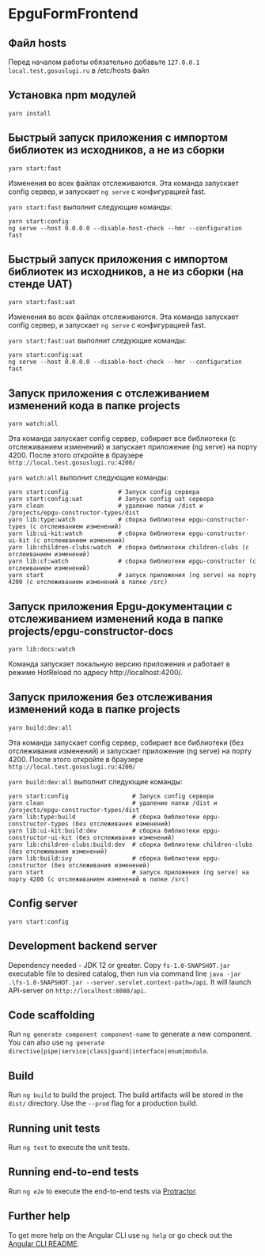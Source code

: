 # EpguFormFrontend

## Файл hosts

Перед началом работы обязательно добавьте `127.0.0.1 local.test.gosuslugi.ru` в /etc/hosts файл

## Установка npm модулей

```
yarn install
```

## Быстрый запуск приложения с импортом библиотек из исходников, а не из сборки

```
yarn start:fast
```

Изменения во всех файлах отслеживаются. Эта команда запускает config сервер, и запускает `ng serve` с конфигурацией fast.

`yarn start:fast` выполнит следующие команды:

```
yarn start:config
ng serve --host 0.0.0.0 --disable-host-check --hmr --configuration fast
```

## Быстрый запуск приложения с импортом библиотек из исходников, а не из сборки (на стенде UAT)

```
yarn start:fast:uat
```

Изменения во всех файлах отслеживаются. Эта команда запускает config сервер, и запускает `ng serve` с конфигурацией fast.

`yarn start:fast:uat` выполнит следующие команды:

```
yarn start:config:uat
ng serve --host 0.0.0.0 --disable-host-check --hmr --configuration fast
```

## Запуск приложения с отслеживанием изменений кода в папке projects

```
yarn watch:all
```

Эта команда запускает config сервер, собирает все библиотеки (с отслеживанием изменений) и запускает приложение (ng serve) на порту 4200.
После этого откройте в браузере `http://local.test.gosuslugi.ru:4200/`

`yarn watch:all` выполнит следующие команды:

```
yarn start:config              # Запуск config сервера
yarn start:config:uat          # Запуск config uat сервера
yarn clean                     # удаление папки /dist и /projects/epgu-constructor-types/dist
yarn lib:type:watch            # сборка библиотеки epgu-constructor-types (с отслеиванием изменений)
yarn lib:ui-kit:watch          # сборка библиотеки epgu-constructor-ui-kit (с отслеиванием изменений)
yarn lib:children-clubs:watch  # сборка библиотеки children-clubs (с отслеиванием изменений)
yarn lib:cf:watch              # сборка библиотеки epgu-constructor (с отслеиванием изменений)
yarn start                     # запуск приложения (ng serve) на порту 4200 (с отслеживанием изменений в папке /src)
```

## Запуск приложения Epgu-документации с отслеживанием изменений кода в папке projects/epgu-constructor-docs

```
yarn lib:docs:watch
```

Команда запускает локальную версию приложения и работает в режиме HotReload по адресу http://localhost:4200/.

## Запуск приложения без отслеживания изменений кода в папке projects

```
yarn build:dev:all
```

Эта команда запускает config сервер, собирает все библиотеки (без отслеживания изменений) и запускает приложение (ng serve) на порту 4200.
После этого откройте в браузере `http://local.test.gosuslugi.ru:4200/`

`yarn build:dev:all` выполнит следующие команды:

```
yarn start:config                  # Запуск config сервера
yarn clean                         # удаление папки /dist и /projects/epgu-constructor-types/dist
yarn lib:type:build                # сборка библиотеки epgu-constructor-types (без отслеживания изменений)
yarn lib:ui-kit:build:dev          # сборка библиотеки epgu-constructor-ui-kit (без отслеживания изменений)
yarn lib:children-clubs:build:dev  # сборка библиотеки children-clubs (без отслеживания изменений)
yarn lib:build:ivy                 # сборка библиотеки epgu-constructor (без отслеживания изменений)
yarn start                         # запуск приложения (ng serve) на порту 4200 (с отслеживанием изменений в папке /src)
```

## Config server

```
yarn start:config
```

## Development backend server

Dependency needed - JDK 12 or greater.
Copy `fs-1.0-SNAPSHOT.jar` executable file to desired catalog, then run via command line `java -jar .\fs-1.0-SNAPSHOT.jar --server.servlet.context-path=/api`. It will launch API-server on `http://localhost:8080/api`.

## Code scaffolding

Run `ng generate component component-name` to generate a new component. You can also use `ng generate directive|pipe|service|class|guard|interface|enum|module`.

## Build

Run `ng build` to build the project. The build artifacts will be stored in the `dist/` directory. Use the `--prod` flag for a production build.

## Running unit tests

Run `ng test` to execute the unit tests.
## Running end-to-end tests

Run `ng e2e` to execute the end-to-end tests via [Protractor](http://www.protractortest.org/).

## Further help

To get more help on the Angular CLI use `ng help` or go check out the [Angular CLI README](https://github.com/angular/angular-cli/blob/master/README.md).
